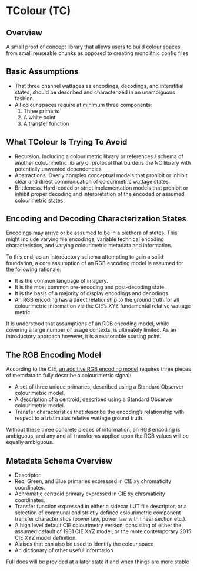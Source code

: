 # TColour (TC)

## Overview
A small proof of concept library that allows users to build colour spaces from small reuseable chunks as opposed to creating monolithic config files

## Basic Assumptions

- That three channel wattages as encodings, decodings, and interstitial states, should be described and characterized in an unambiguous fashion.
- All colour spaces require at minimum three components:
    1. Three primaris
    2. A white point
    3. A transfer function

 ## What TColour Is Trying To  Avoid
- Recursion. Including a colourimetric library or references / schema of another colourimetric library or protocol that burdens the NC library with potentially unwanted dependencies.
- Abstractions. Overly complex conceptual models that prohibit or inhibit clear and direct communication of colourimetric wattage states.
- Brittleness. Hard-coded or strict implementation models that prohibit or inhibit proper decoding and interpretation of the encoded or assumed colourimetric states.

## Encoding and Decoding Characterization States

Encodings may arrive or be assumed to be in a plethora of states. This might include varying file encodings, variable technical encoding characteristics, and varying colourimetric metadata and information.

To this end, as an introductory schema attempting to gain a solid foundation, a core assumption of an RGB encoding model is assumed for the following rationale:

- It is the common language of imagery.
- It is the most common pre-encoding and post-decoding state.
- It is the basis of a majority of display encodings and decodings.
- An RGB encoding has a direct relationship to the ground truth for all colourimetric information via the CIE’s XYZ fundamental relative wattage metric.
  
It is understood that assumptions of an RGB encoding model, while covering a large number of usage contexts, is ultimately limited. As an introductory approach however, it is a reasonable starting point.

## The RGB Encoding Model
According to the CIE, [an additive RGB encoding model](https://www.iso.org/standard/37161.html) requires three pieces of metadata to fully describe a colourimetric signal:

- A set of three unique primaries, described using a Standard Observer colourimetric model.
- A description of a centroid, described using a Standard Observer colourimetric model.
- Transfer characteristics that describe the encoding’s relationship with respect to a tristimulus relative wattage ground truth.

Without these three concrete pieces of information, an RGB encoding is ambiguous, and any and all transforms applied upon the RGB values will be equally ambiguous.

## Metadata Schema Overview
- Descriptor.
- Red, Green, and Blue primaries expressed in CIE xy chromaticity coordinates.
- Achromatic centroid primary expressed in CIE xy chromaticity coordinates.
- Transfer function expressed in either a sidecar LUT file descriptor, or a selection of communal and strictly defined colourimetric component transfer characteristics (power law, power law with linear section etc.).
- A high level default CIE colourimetry version, consisting of either the assumed default of 1931 CIE XYZ model, or the more contemporary 2015 CIE XYZ model definition.
- Alaises that can also be used to identify the colour space
- An dictionary of other useful information

Full docs will be provided at a later state if and when things are more stable
